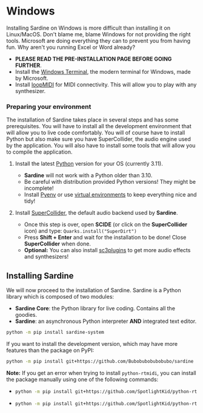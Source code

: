 # Windows

Installing Sardine on Windows is more difficult than installing it on Linux/MacOS. Don't blame me, blame Windows for not providing the right tools. Microsoft are doing everything they can to prevent you from having fun. Why aren't you running Excel or Word already?


- **PLEASE READ THE PRE-INSTALLATION PAGE BEFORE GOING FURTHER**.
- Install the [Windows Terminal](https://github.com/microsoft/terminal), the modern terminal for Windows, made by Microsoft.
- Install [loopMIDI](https://www.tobias-erichsen.de/software/loopmidi.html) for MIDI connectivity. This will allow you to play with any synthesizer.


### Preparing your environment

The installation of Sardine takes place in several steps and has some prerequisites.
You will have to install all the development environment that will allow you to live code comfortably.
You will of course have to install Python but also make sure you have SuperCollider, the audio engine
used by the application. You will also have to install some tools that will allow you to compile the application.

1) Install the latest [Python](https://www.python.org/) version for your OS (currently 3.11).
   - **Sardine** will not work with a Python older than 3.10.
   - Be careful with distribution provided Python versions! They might be incomplete!
   - Install [Pyenv](https://github.com/pyenv/pyenv) or use [virtual environments](https://docs.python.org/3/library/venv.html)
     to keep everything nice and tidy!

2) Install [SuperCollider](https://supercollider.github.io/), the default audio backend used by **Sardine**.
    -   Once this step is over, open **SCIDE** (or click on the **SuperCollider** icon) and type:
    ```Quarks.install("SuperDirt")```
    - Press **Shift + Enter** and wait for the installation to be done! Close **SuperCollider** when done.
    - **Optional:** You can also install [sc3plugins](https://github.com/supercollider/sc3-plugins) to get more audio effects and synthesizers!


## Installing Sardine

We will now proceed to the installation of Sardine.
Sardine is a Python library which is composed of two modules:
- **Sardine Core**: the Python library for live coding. Contains all the goodies.
- **Sardine**: an asynchronous Python interpreter **AND** integrated text editor.

```bash
python -m pip install sardine-system
```

If you want to install the development version, which may have more features
than the package on PyPI:

```bash
python -m pip install git+https://github.com/Bubobubobubobubo/sardine
```

**Note:**
  If you get an error when trying to install `python-rtmidi`,
  you can install the package manually using one of the following commands:
  - ```bash
    python -m pip install git+https://github.com/SpotlightKid/python-rtmidi.git@eb16ab3268b29b94cd2baa6bfc777f5cf5f908ba#egg=python-rtmidi
    ```
  - ```bash
    python -m pip install git+https://github.com/SpotlightKid/python-rtmidi.git#eb16ab3268b29b94cd2baa6bfc777f5cf5f908ba
    ```
